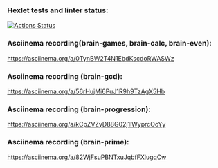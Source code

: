 ### Hexlet tests and linter status:
[![Actions Status](https://github.com/GordienkoEvgeny/js-starter-project-44/workflows/hexlet-check/badge.svg)](https://github.com/GordienkoEvgeny/js-starter-project-44/actions)
### Asciinema recording(brain-games, brain-calc, brain-even):
https://asciinema.org/a/0TynBW2T4N1EbdKscdoRWASWz
### Asciinema recording (brain-gcd):
https://asciinema.org/a/56rHujMi6PuJ1R9h9TzAgX5Hb
### Asciinema recording (brain-progression):
https://asciinema.org/a/kCpZVZyD88G02j1lWyprcOoYy
### Asciinema recording (brain-prime):
https://asciinema.org/a/82WjFsuPBNTxuJqbfFXlugqCw
